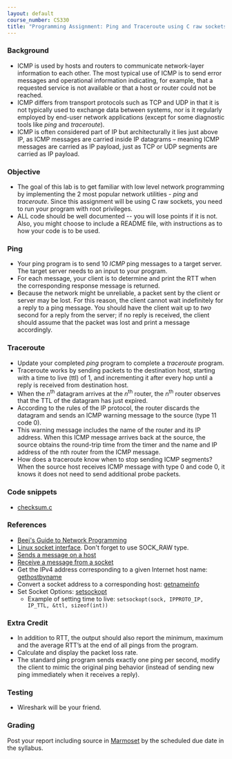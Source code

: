 ```yaml
---
layout: default
course_number: CS330
title: "Programming Assignment: Ping and Traceroute using C raw sockets"
---
```


### Background
  - ICMP is used by hosts and routers to communicate network-layer information to each other. The most typical use of ICMP is to send error messages and operational information indicating, for example, that a requested service is not available or that a host or router could not be reached.
  - ICMP differs from transport protocols such as TCP and UDP in that it is not typically used to exchange data between systems, nor is it regularly employed by end-user network applications (except for some diagnostic tools like _ping_ and _traceroute_).
  - ICMP is often considered part of IP but architecturally it lies just above IP, as ICMP messages are carried inside IP datagrams – meaning ICMP messages are carried as IP payload, just as TCP or UDP segments are carried as IP payload.

### Objective
  - The goal of this lab is to get familiar with low level network programming by implementing the 2 most popular network utilities - _ping_ and _traceroute_. Since this assignment will be using C raw sockets, you need to run your program with root privileges.
  - ALL code should be well documented -- you will lose points if it is not. Also, you might choose to include a README file, with instructions as to how your code is to be used.

### Ping
  - Your ping program is to send 10 _ICMP_ ping messages to a target server. The target server needs to an input to your program.
  - For each message, your client is to determine and print the RTT when the corresponding response message is returned.
  - Because the network might be unreliable, a packet sent by the client or server may be lost. For this reason, the client cannot wait indefinitely for a reply to a ping message. You should have the client wait up to _two_ second for a reply from the server; if no reply is received, the client should assume that the packet was lost and print a message accordingly.

### Traceroute
  - Update your completed _ping_ program to complete a _traceroute_ program.
  - Traceroute works by sending packets to the destination host, starting with a time to live (ttl) of 1, and incrementing it after every hop until a reply is received from destination host.
  - When the _n_<sup>th</sup> datagram arrives at the _n_<sup>th</sup> router, the _n_<sup>th</sup> router observes that the TTL of the datagram has just expired.
  - According to the rules of the IP protocol, the router discards the datagram and sends an ICMP warning message to the source (type 11 code 0).
  - This warning message includes the name of the router and its IP address. When this ICMP message arrives back at the source, the source obtains the round-trip time from the timer and the name and IP address of the nth router from the ICMP message.
  - How does a traceroute know when to stop sending ICMP segments? When the source host receives ICMP message with type 0 and code 0, it knows it does not need to send additional probe packets.

### Code snippets
  - [checksum.c](files/checksum.c)

### References
  - [Beej's Guide to Network Programming](https://beej.us/guide/bgnet/html/)
  - [Linux socket interface](https://linux.die.net/man/2/socket). Don't forget to use SOCK_RAW type. 
  - [Sends a message on a host](https://linux.die.net/man/3/sendto)
  - [Receive a message from a socket](https://linux.die.net/man/3/recvfrom)
  - Get the IPv4 address corresponding to a given Internet host name: [gethostbyname](https://www.man7.org/linux/man-pages/man3/gethostbyname.3.html)
  - Convert a socket address to a corresponding host: [getnameinfo](https://www.man7.org/linux/man-pages/man3/getnameinfo.3.html)
  - Set Socket Options: [setsockopt](https://linux.die.net/man/3/sendto)
    - Example of setting time to live: ```setsockopt(sock, IPPROTO_IP, IP_TTL, &ttl, sizeof(int))```

### Extra Credit
  - In addition to RTT, the output should also report the minimum, maximum and the average RTT’s at the end of all pings from the program.
  - Calculate and display the packet loss rate.
  - The standard ping program sends exactly one ping per second, modify the client to mimic the original ping behavior (instead of sending new ping immediately when it receives a reply).

### Testing
  - Wireshark will be your friend.

### Grading
Post your report including source in [Marmoset](https://cs.ycp.edu/marmoset) by the scheduled due date in the syllabus.
